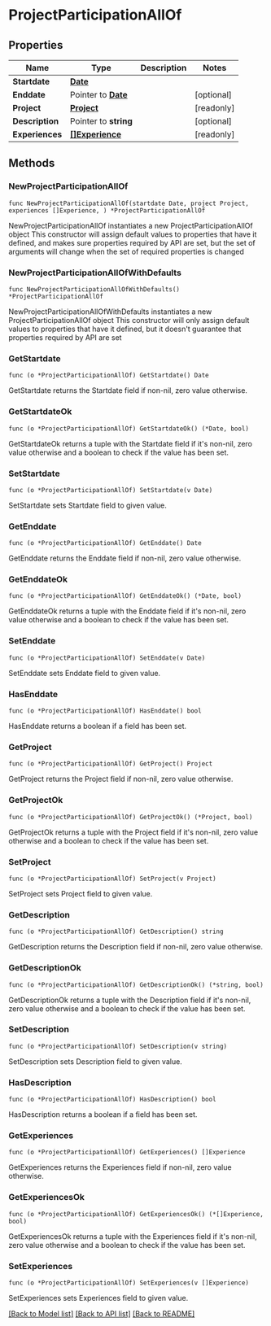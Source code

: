 # ProjectParticipationAllOf

## Properties

Name | Type | Description | Notes
------------ | ------------- | ------------- | -------------
**Startdate** | [**Date**](Date.md) |  | 
**Enddate** | Pointer to [**Date**](Date.md) |  | [optional] 
**Project** | [**Project**](Project.md) |  | [readonly] 
**Description** | Pointer to **string** |  | [optional] 
**Experiences** | [**[]Experience**](Experience.md) |  | [readonly] 

## Methods

### NewProjectParticipationAllOf

`func NewProjectParticipationAllOf(startdate Date, project Project, experiences []Experience, ) *ProjectParticipationAllOf`

NewProjectParticipationAllOf instantiates a new ProjectParticipationAllOf object
This constructor will assign default values to properties that have it defined,
and makes sure properties required by API are set, but the set of arguments
will change when the set of required properties is changed

### NewProjectParticipationAllOfWithDefaults

`func NewProjectParticipationAllOfWithDefaults() *ProjectParticipationAllOf`

NewProjectParticipationAllOfWithDefaults instantiates a new ProjectParticipationAllOf object
This constructor will only assign default values to properties that have it defined,
but it doesn't guarantee that properties required by API are set

### GetStartdate

`func (o *ProjectParticipationAllOf) GetStartdate() Date`

GetStartdate returns the Startdate field if non-nil, zero value otherwise.

### GetStartdateOk

`func (o *ProjectParticipationAllOf) GetStartdateOk() (*Date, bool)`

GetStartdateOk returns a tuple with the Startdate field if it's non-nil, zero value otherwise
and a boolean to check if the value has been set.

### SetStartdate

`func (o *ProjectParticipationAllOf) SetStartdate(v Date)`

SetStartdate sets Startdate field to given value.


### GetEnddate

`func (o *ProjectParticipationAllOf) GetEnddate() Date`

GetEnddate returns the Enddate field if non-nil, zero value otherwise.

### GetEnddateOk

`func (o *ProjectParticipationAllOf) GetEnddateOk() (*Date, bool)`

GetEnddateOk returns a tuple with the Enddate field if it's non-nil, zero value otherwise
and a boolean to check if the value has been set.

### SetEnddate

`func (o *ProjectParticipationAllOf) SetEnddate(v Date)`

SetEnddate sets Enddate field to given value.

### HasEnddate

`func (o *ProjectParticipationAllOf) HasEnddate() bool`

HasEnddate returns a boolean if a field has been set.

### GetProject

`func (o *ProjectParticipationAllOf) GetProject() Project`

GetProject returns the Project field if non-nil, zero value otherwise.

### GetProjectOk

`func (o *ProjectParticipationAllOf) GetProjectOk() (*Project, bool)`

GetProjectOk returns a tuple with the Project field if it's non-nil, zero value otherwise
and a boolean to check if the value has been set.

### SetProject

`func (o *ProjectParticipationAllOf) SetProject(v Project)`

SetProject sets Project field to given value.


### GetDescription

`func (o *ProjectParticipationAllOf) GetDescription() string`

GetDescription returns the Description field if non-nil, zero value otherwise.

### GetDescriptionOk

`func (o *ProjectParticipationAllOf) GetDescriptionOk() (*string, bool)`

GetDescriptionOk returns a tuple with the Description field if it's non-nil, zero value otherwise
and a boolean to check if the value has been set.

### SetDescription

`func (o *ProjectParticipationAllOf) SetDescription(v string)`

SetDescription sets Description field to given value.

### HasDescription

`func (o *ProjectParticipationAllOf) HasDescription() bool`

HasDescription returns a boolean if a field has been set.

### GetExperiences

`func (o *ProjectParticipationAllOf) GetExperiences() []Experience`

GetExperiences returns the Experiences field if non-nil, zero value otherwise.

### GetExperiencesOk

`func (o *ProjectParticipationAllOf) GetExperiencesOk() (*[]Experience, bool)`

GetExperiencesOk returns a tuple with the Experiences field if it's non-nil, zero value otherwise
and a boolean to check if the value has been set.

### SetExperiences

`func (o *ProjectParticipationAllOf) SetExperiences(v []Experience)`

SetExperiences sets Experiences field to given value.



[[Back to Model list]](../README.md#documentation-for-models) [[Back to API list]](../README.md#documentation-for-api-endpoints) [[Back to README]](../README.md)


